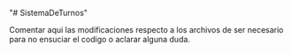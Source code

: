 "# SistemaDeTurnos" 

Comentar aqui las modificaciones respecto a los archivos de ser necesario para no ensuciar el codigo o aclarar alguna duda.